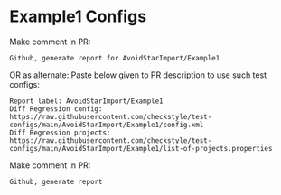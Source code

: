 # Example1 Configs
Make comment in PR:
```
Github, generate report for AvoidStarImport/Example1
```
OR as alternate:
Paste below given to PR description to use such test configs:
```
Report label: AvoidStarImport/Example1
Diff Regression config: https://raw.githubusercontent.com/checkstyle/test-configs/main/AvoidStarImport/Example1/config.xml
Diff Regression projects: https://raw.githubusercontent.com/checkstyle/test-configs/main/AvoidStarImport/Example1/list-of-projects.properties
```
Make comment in PR:
```
Github, generate report
```
